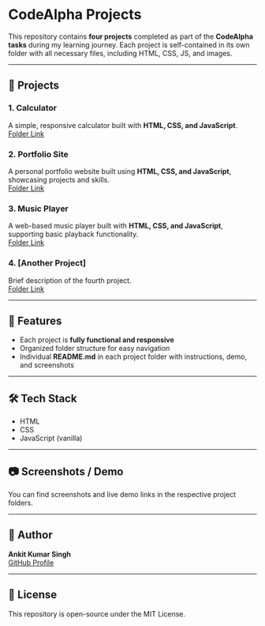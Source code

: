 # CodeAlpha Projects

This repository contains **four projects** completed as part of the **CodeAlpha tasks** during my learning journey. Each project is self-contained in its own folder with all necessary files, including HTML, CSS, JS, and images.

---

## 📁 Projects

### 1. Calculator
A simple, responsive calculator built with **HTML, CSS, and JavaScript**.  
[Folder Link](Calculator/README.md)

### 2. Portfolio Site
A personal portfolio website built using **HTML, CSS, and JavaScript**, showcasing projects and skills.  
[Folder Link](Portfolio-Site/README.md)

### 3. Music Player
A web-based music player built with **HTML, CSS, and JavaScript**, supporting basic playback functionality.  
[Folder Link](Music-Player/README.md)

### 4. [Another Project]
Brief description of the fourth project.  
[Folder Link](Another-Project/README.md)

---

## 🚀 Features
- Each project is **fully functional and responsive**  
- Organized folder structure for easy navigation  
- Individual **README.md** in each project folder with instructions, demo, and screenshots

---

## 🛠️ Tech Stack
- HTML
- CSS
- JavaScript (vanilla)

---

## 📷 Screenshots / Demo
You can find screenshots and live demo links in the respective project folders.

---

## 👤 Author
**Ankit Kumar Singh**  
[GitHub Profile](https://github.com/ankitsingh551)

---

## 📄 License
This repository is open-source under the MIT License.
